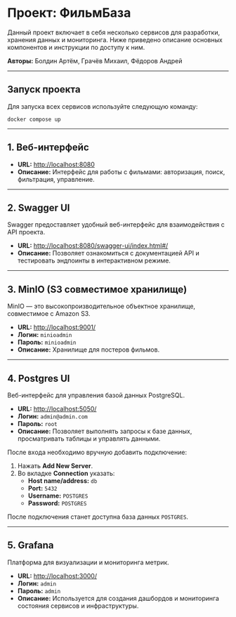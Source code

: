 # Проект: ФильмБаза

Данный проект включает в себя несколько сервисов для разработки, хранения данных и мониторинга. Ниже приведено описание основных компонентов и инструкции по доступу к ним.

**Авторы:** Болдин Артём, Грачёв Михаил, Фёдоров Андрей

---

## Запуск проекта

Для запуска всех сервисов используйте следующую команду:


`docker compose up`

---

## 1. Веб-интерфейс

- **URL:** [http://localhost:8080](http://localhost:8080)
- **Описание:** Интерфейс для работы с фильмами: авторизация, поиск, фильтрация, управление.

---

## 2. Swagger UI

Swagger предоставляет удобный веб-интерфейс для взаимодействия с API проекта.

- **URL:** [http://localhost:8080/swagger-ui/index.html#/](http://localhost:8080/swagger-ui/index.html#/)
- **Описание:** Позволяет ознакомиться с документацией API и тестировать эндпоинты в интерактивном режиме.

---

## 3. MinIO (S3 совместимое хранилище)

MinIO — это высокопроизводительное объектное хранилище, совместимое с Amazon S3.

- **URL:** [http://localhost:9001/](http://localhost:9001/)
- **Логин:** `minioadmin`
- **Пароль:** `minioadmin`
- **Описание:** Хранилище для постеров фильмов.

---

## 4. Postgres UI

Веб-интерфейс для управления базой данных PostgreSQL.

- **URL:** [http://localhost:5050/](http://localhost:5050/)
- **Логин:** `admin@admin.com`
- **Пароль:** `root`
- **Описание:** Позволяет выполнять запросы к базе данных, просматривать таблицы и управлять данными.

После входа необходимо вручную добавить подключение:

1. Нажать **Add New Server**.
2. Во вкладке **Connection** указать:
   - **Host name/address:** `db`
   - **Port:** `5432`
   - **Username:** `POSTGRES`
   - **Password:** `POSTGRES`

После подключения станет доступна база данных `POSTGRES`.

---

## 5. Grafana

Платформа для визуализации и мониторинга метрик.

- **URL:** [http://localhost:3000/](http://localhost:3000/)
- **Логин:** `admin`
- **Пароль:** `admin`
- **Описание:** Используется для создания дашбордов и мониторинга состояния сервисов и инфраструктуры.
